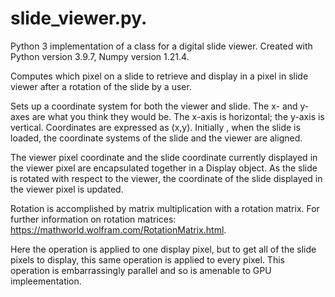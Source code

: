 # slide_viewer.py. 
Python 3 implementation of a class for a digital slide viewer. Created with Python version 3.9.7, Numpy version 1.21.4.

Computes which pixel on a slide to retrieve and display in a pixel in slide 
viewer after a rotation of the slide by a user. 

Sets up a coordinate system for both the viewer and slide. The x- and y-axes 
are what you think they would be. The x-axis is horizontal; the y-axis is 
vertical. Coordinates are expressed as (x,y). Initially , when the slide is 
loaded, the coordinate systems of the slide and the viewer are aligned.

The viewer pixel coordinate and the slide coordinate currently displayed in 
the viewer pixel are encapsulated together in a Display object. As the slide
is rotated with respect to the viewer, the coordinate of the slide displayed 
in the viewer pixel is updated.

Rotation is accomplished by matrix multiplication with a rotation matrix. For 
further information on rotation matrices: https://mathworld.wolfram.com/RotationMatrix.html.

Here the operation is applied to one display pixel, but to get all of the slide 
pixels to display, this same operation is applied to every pixel. This operation
is embarrassingly parallel and so is amenable to GPU impleementation.
